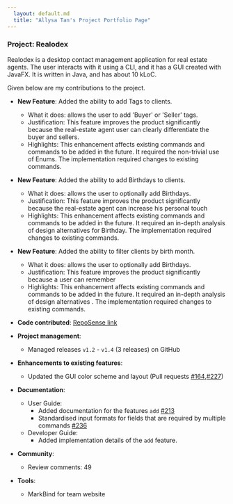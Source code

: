 ```yaml
---
  layout: default.md
  title: "Allysa Tan's Project Portfolio Page"
---
```


### Project: Realodex

Realodex is a desktop contact management application for real estate agents. The user interacts with it using a CLI, and it has a GUI created with JavaFX. It is written in Java, and has about 10 kLoC.

Given below are my contributions to the project.

* **New Feature**: Added the ability to add Tags to clients.
    * What it does: allows the user to add 'Buyer' or 'Seller' tags.
    * Justification: This feature improves the product significantly because the real-estate agent user can clearly differentiate the buyer and sellers. 
    * Highlights: This enhancement affects existing commands and commands to be added in the future. It required the non-trivial use of Enums. The implementation required changes to existing commands.

* **New Feature**: Added the ability to add Birthdays to clients.
  * What it does: allows the user to optionally add Birthdays.
  * Justification: This feature improves the product significantly because the real-estate agent can increase his personal touch
  * Highlights: This enhancement affects existing commands and commands to be added in the future. It required an in-depth analysis of design alternatives for Birthday. The implementation required changes to existing commands.

* **New Feature**: Added the ability to filter clients by birth month.
  * What it does: allows the user to optionally add Birthdays.
  * Justification: This feature improves the product significantly because a user can remember
  * Highlights: This enhancement affects existing commands and commands to be added in the future. It required an in-depth analysis of design alternatives . The implementation required changes to existing commands.

* **Code contributed**: [RepoSense link](https://nus-cs2103-ay2324s2.github.io/tp-dashboard/?search=&sort=groupTitle&sortWithin=title&timeframe=commit&mergegroup=&groupSelect=groupByRepos&breakdown=true&checkedFileTypes=docs~functional-code~test-code~other&since=2024-02-23&tabOpen=true&tabType=authorship&tabAuthor=4llysa&tabRepo=AY2324S2-CS2103T-W10-1%2Ftp%5Bmaster%5D&authorshipIsMergeGroup=false&authorshipFileTypes=docs~functional-code~test-code&authorshipIsBinaryFileTypeChecked=false&authorshipIsIgnoredFilesChecked=false)

* **Project management**:
    * Managed releases `v1.2` - `v1.4` (3 releases) on GitHub

* **Enhancements to existing features**:
    * Updated the GUI color scheme and layout (Pull requests [\#164](),[\#227]())

* **Documentation**:
    * User Guide:
        * Added documentation for the features `add` [\#213]()
        * Standardised input formats for fields that are required by multiple commands [\#236]()
    * Developer Guide:
        * Added implementation details of the `add` feature.

* **Community**:
    * Review comments: 49

* **Tools**:
  * MarkBind for team website
  